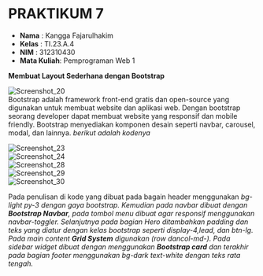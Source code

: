 # PRAKTIKUM 7
- **Nama**    : Kangga Fajarulhakim
- **Kelas**   : TI.23.A.4
- **NIM**     : 312310430
- **Mata Kuliah**: Pemprograman Web 1

**Membuat Layout Sederhana dengan Bootstrap**

![Screenshot_20](https://github.com/user-attachments/assets/1a5ec884-c1df-4dff-8ba2-280b32673d47)
<br>
Bootstrap adalah framework front-end gratis dan open-source yang digunakan untuk membuat website dan aplikasi web. Dengan bootstrap seorang developer dapat membuat website yang responsif dan mobile friendly. Bootstrap menyediakan komponen desain seperti navbar, carousel, modal, dan lainnya. *berikut adalah kodenya*

![Screenshot_23](https://github.com/user-attachments/assets/dbc28d07-c609-401b-8b35-bcf119ad7adf)<br>
![Screenshot_24](https://github.com/user-attachments/assets/263ee2d1-7c92-45e8-9299-a6b70b367265)<br>
![Screenshot_28](https://github.com/user-attachments/assets/cccee0ba-7d40-48b8-a128-4617899e2651)<br>
![Screenshot_29](https://github.com/user-attachments/assets/0805fb12-470c-4312-aed8-d78a44a84e16)<br>
![Screenshot_30](https://github.com/user-attachments/assets/c199ea7d-2d80-4592-88a1-de7645c9ef90)<br>

Pada penulisan di kode yang dibuat pada bagain header menggunakan <i>bg-light py-3<i> dengan gaya bootstrap. Kemudian pada navbar dibuat dengan **Bootstrap Navbar**, pada tombol menu dibuat agar responsif menggunakan *navbar-toggler*. Selanjutnya pada bagian Hero ditambahkan padding dan teks yang diatur dengan kelas bootstrap seperti *display-4*,*lead*, dan *btn-lg*. Pada main content **Grid System** digunakan (*row* dan*col-md-*). Pada sidebar widget dibuat dengan menggunakan **Bootstrap card** dan terakhir pada bagian footer menggunakan *bg-dark text-white* dengan teks rata tengah.
